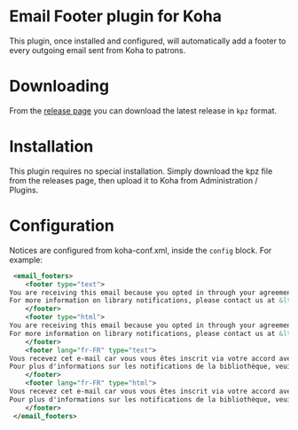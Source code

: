 # Email Footer plugin for Koha

This plugin, once installed and configured, will automatically add a footer to every outgoing email sent from Koha to patrons.

# Downloading

From the [release page](https://github.com/bywatersolutions/koha-plugin-email-footer/releases) you can download the latest release in `kpz` format.

# Installation

This plugin requires no special installation. Simply download the kpz file from the releases page, then upload it to Koha from Administration / Plugins.

# Configuration

Notices are configured from koha-conf.xml, inside the `config` block. For example:
```xml
 <email_footers>
    <footer type="text">
You are receiving this email because you opted in through your agreement with the library.
For more information on library notifications, please contact us at &lt;phone number&gt;.
    </footer>
    <footer type="html">
You are receiving this email because you opted in through your agreement with the library.
For more information on library notifications, please contact us at &lt;phone number&gt;.
    </footer>
    <footer lang="fr-FR" type="text">
Vous recevez cet e-mail car vous vous êtes inscrit via votre accord avec la bibliothèque.
Pour plus d'informations sur les notifications de la bibliothèque, veuillez nous contacter au &lt;phone number&gt;.
    </footer>
    <footer lang="fr-FR" type="html">
Vous recevez cet e-mail car vous vous êtes inscrit via votre accord avec la bibliothèque.
Pour plus d'informations sur les notifications de la bibliothèque, veuillez nous contacter au &lt;phone number&gt;.
    </footer>
 </email_footers>
```
